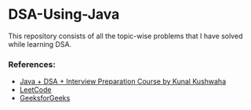 # DSA-Using-Java
This repository consists of all the topic-wise problems that I have solved while learning DSA.

### References:
- <a href = "https://www.commclassroom.org/java"> Java + DSA + Interview Preparation Course by Kunal Kushwaha</a>
- <a href = "https://leetcode.com/problems"> LeetCode </a> 
- <a href = "https://practice.geeksforgeeks.org"> GeeksforGeeks </a>
